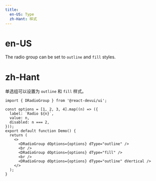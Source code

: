 ```yaml
---
title:
  en-US: Type
  zh-Hant: 样式
---
```


# en-US

The radio group can be set to `outline` and `fill` styles.

# zh-Hant

单选组可以设置为 `outline` 和 `fill` 样式。

```tsx
import { DRadioGroup } from '@react-devui/ui';

const options = [1, 2, 3, 4].map((n) => ({
  label: `Radio ${n}`,
  value: n,
  disabled: n === 2,
}));
export default function Demo() {
  return (
    <>
      <DRadioGroup dOptions={options} dType="outline" />
      <br />
      <DRadioGroup dOptions={options} dType="fill" />
      <br />
      <DRadioGroup dOptions={options} dType="outline" dVertical />
    </>
  );
}
```
